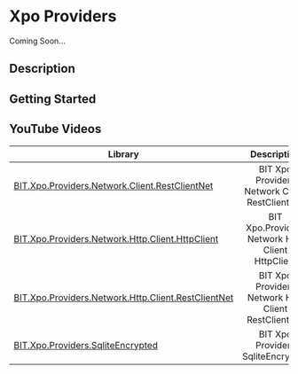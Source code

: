 # Xpo Providers

Coming Soon...

## Description

## Getting Started

## YouTube Videos




| Library        | Description   |
| ------------- |:-------------:| 
|[BIT.Xpo.Providers.Network.Client.RestClientNet](https://github.com/egarim/BitFrameWorks/tree/master/src/XpoProviders/BIT.Xpo.Providers.Network.Client.RestClientNet)      | BIT Xpo Providers Network Client RestClientNet|
|[BIT.Xpo.Providers.Network.Http.Client.HttpClient](https://github.com/egarim/BitFrameWorks/tree/master/src/XpoProviders/BIT.Xpo.Providers.Network.Http.Client.HttpClient)      | BIT Xpo.Providers Network Http Client HttpClient|
|[BIT.Xpo.Providers.Network.Http.Client.RestClientNet](https://github.com/egarim/BitFrameWorks/tree/master/src/XpoProviders/BIT.Xpo.Providers.Network.Http.Client.RestClientNet)      | BIT Xpo Providers Network Http Client RestClientNet|
|[BIT.Xpo.Providers.SqliteEncrypted](https://github.com/egarim/BitFrameWorks/tree/master/src/XpoProviders/BIT.Xpo.Providers.SqliteEncrypted)      | BIT Xpo Providers SqliteEncrypted|

